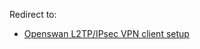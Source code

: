 Redirect to:

*   [Openswan L2TP/IPsec VPN client setup](/index.php?title=Openswan_L2TP/IPsec_VPN_client_setup&redirect=no "Openswan L2TP/IPsec VPN client setup")